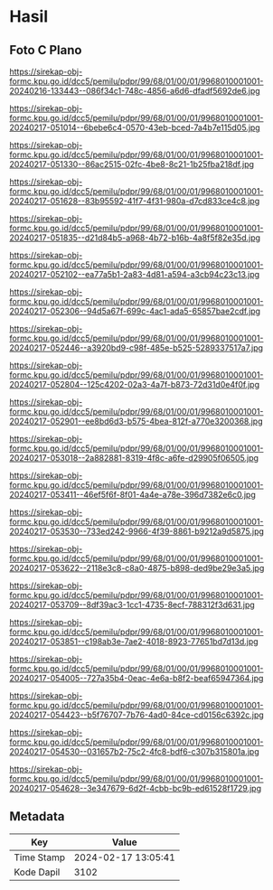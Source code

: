# Hasil

## Foto C Plano

https://sirekap-obj-formc.kpu.go.id/dcc5/pemilu/pdpr/99/68/01/00/01/9968010001001-20240216-133443--086f34c1-748c-4856-a6d6-dfadf5692de6.jpg

https://sirekap-obj-formc.kpu.go.id/dcc5/pemilu/pdpr/99/68/01/00/01/9968010001001-20240217-051014--6bebe6c4-0570-43eb-bced-7a4b7e115d05.jpg

https://sirekap-obj-formc.kpu.go.id/dcc5/pemilu/pdpr/99/68/01/00/01/9968010001001-20240217-051330--86ac2515-02fc-4be8-8c21-1b25fba218df.jpg

https://sirekap-obj-formc.kpu.go.id/dcc5/pemilu/pdpr/99/68/01/00/01/9968010001001-20240217-051628--83b95592-41f7-4f31-980a-d7cd833ce4c8.jpg

https://sirekap-obj-formc.kpu.go.id/dcc5/pemilu/pdpr/99/68/01/00/01/9968010001001-20240217-051835--d21d84b5-a968-4b72-b16b-4a8f5f82e35d.jpg

https://sirekap-obj-formc.kpu.go.id/dcc5/pemilu/pdpr/99/68/01/00/01/9968010001001-20240217-052102--ea77a5b1-2a83-4d81-a594-a3cb94c23c13.jpg

https://sirekap-obj-formc.kpu.go.id/dcc5/pemilu/pdpr/99/68/01/00/01/9968010001001-20240217-052306--94d5a67f-699c-4ac1-ada5-65857bae2cdf.jpg

https://sirekap-obj-formc.kpu.go.id/dcc5/pemilu/pdpr/99/68/01/00/01/9968010001001-20240217-052446--a3920bd9-c98f-485e-b525-5289337517a7.jpg

https://sirekap-obj-formc.kpu.go.id/dcc5/pemilu/pdpr/99/68/01/00/01/9968010001001-20240217-052804--125c4202-02a3-4a7f-b873-72d31d0e4f0f.jpg

https://sirekap-obj-formc.kpu.go.id/dcc5/pemilu/pdpr/99/68/01/00/01/9968010001001-20240217-052901--ee8bd6d3-b575-4bea-812f-a770e3200368.jpg

https://sirekap-obj-formc.kpu.go.id/dcc5/pemilu/pdpr/99/68/01/00/01/9968010001001-20240217-053018--2a882881-8319-4f8c-a6fe-d29905f06505.jpg

https://sirekap-obj-formc.kpu.go.id/dcc5/pemilu/pdpr/99/68/01/00/01/9968010001001-20240217-053411--46ef5f6f-8f01-4a4e-a78e-396d7382e6c0.jpg

https://sirekap-obj-formc.kpu.go.id/dcc5/pemilu/pdpr/99/68/01/00/01/9968010001001-20240217-053530--733ed242-9966-4f39-8861-b9212a9d5875.jpg

https://sirekap-obj-formc.kpu.go.id/dcc5/pemilu/pdpr/99/68/01/00/01/9968010001001-20240217-053622--2118e3c8-c8a0-4875-b898-ded9be29e3a5.jpg

https://sirekap-obj-formc.kpu.go.id/dcc5/pemilu/pdpr/99/68/01/00/01/9968010001001-20240217-053709--8df39ac3-1cc1-4735-8ecf-788312f3d631.jpg

https://sirekap-obj-formc.kpu.go.id/dcc5/pemilu/pdpr/99/68/01/00/01/9968010001001-20240217-053851--c198ab3e-7ae2-4018-8923-77651bd7d13d.jpg

https://sirekap-obj-formc.kpu.go.id/dcc5/pemilu/pdpr/99/68/01/00/01/9968010001001-20240217-054005--727a35b4-0eac-4e6a-b8f2-beaf65947364.jpg

https://sirekap-obj-formc.kpu.go.id/dcc5/pemilu/pdpr/99/68/01/00/01/9968010001001-20240217-054423--b5f76707-7b76-4ad0-84ce-cd0156c6392c.jpg

https://sirekap-obj-formc.kpu.go.id/dcc5/pemilu/pdpr/99/68/01/00/01/9968010001001-20240217-054530--031657b2-75c2-4fc8-bdf6-c307b315801a.jpg

https://sirekap-obj-formc.kpu.go.id/dcc5/pemilu/pdpr/99/68/01/00/01/9968010001001-20240217-054628--3e347679-6d2f-4cbb-bc9b-ed61528f1729.jpg


## Metadata

| Key        | Value               |
| ---------- | ------------------- |
| Time Stamp | 2024-02-17 13:05:41 |
| Kode Dapil | 3102                |



